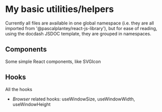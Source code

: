 # My basic utilities/helpers

Currently all files are available in one global namespace (i.e. they are all imported from '@pascalplantey/react-js-library'), but for ease of reading, using the docdash JSDOC template, they are grouped in namespaces.

## Components

Some simple React components, like SVGIcon

## Hooks

All the hooks

* *Browser* related hooks: useWindowSize, useWindowWidth, useWindowHeight
